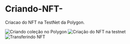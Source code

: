 # Criando-NFT-
Criacao do NFT na TestNet da Polygon.

![](https://i.imgur.com/hgvGiO1.png "Criando coleção no Polygon")
![](https://i.imgur.com/dIh5roO.png "Criação do NFT na testnet")
![](https://i.imgur.com/vnCFCVE.png "Transferindo NFT")
